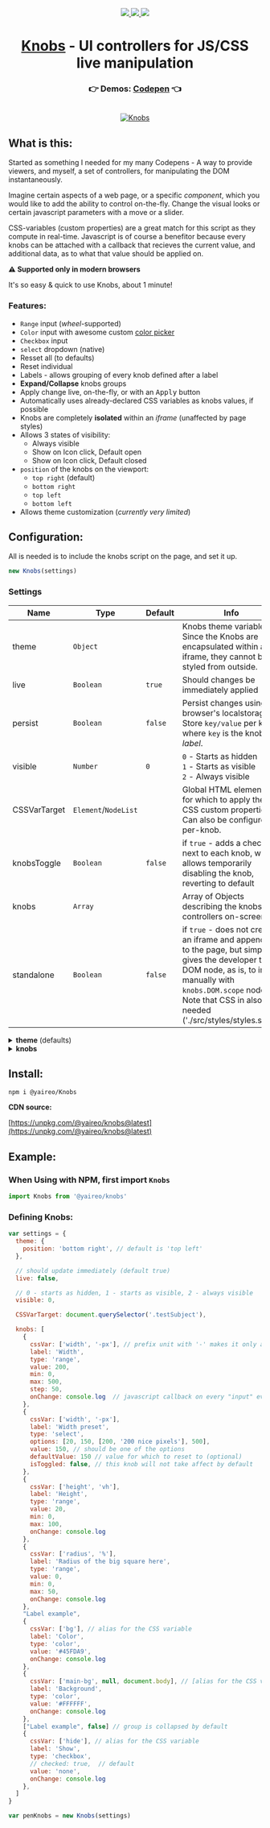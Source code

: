 <p align="center">
  <a href='https://www.npmjs.com/package/@yaireo/knobs'>
      <img src="https://img.shields.io/npm/v/@yaireo/knobs.svg" />
  </a>
  <a href='https://simple.wikipedia.org/wiki/MIT_License'>
      <img src="https://img.shields.io/badge/license-MIT-lightgrey" />
  </a>
  <img src="https://img.shields.io/bundlephobia/minzip/@yaireo/knobs" />
</p>

<h1 align="center">
  <a href='https://codepen.io/vsync/pen/KKMwyRO'>Knobs</a> - UI controllers for JS/CSS live manipulation
</h1>

<h3 align="center">
  👉 Demos: <a href='https://codepen.io/vsync/pen/KKMwyRO' target='_blank'>Codepen</a> 👈
</h3>

<p align="center">
<br>
  <a href='https://codepen.io/vsync/pen/KKMwyRO'>
      <img src="./demo1.apng?sanitize=true" alt="Knobs"/>
  </a>
<br>
<p>

## What is this:

Started as something I needed for my many Codepens - A way to provide viewers, and myself, a set
of controllers, for manipulating the DOM instantaneously.

Imagine certain aspects of a web page, or a specific *component*, which you would like to add the ability
to control on-the-fly. Change the visual looks or certain javascript parameters with a move or a slider.

CSS-variables (custom properties) are a great match for this script as they compute in real-time. Javascript is of course a benefitor because every knobs can be attached with a callback that recieves the current value, and additional data, as to what that value should be applied on.

**⚠️ Supported only in modern browsers**

It's so easy & quick to use Knobs, about 1 minute!

### Features:

* `Range` input (*wheel*-supported)
* `Color` input with awesome custom [color picker](https://github.com/yairEO/color-picker)
* `Checkbox` input
* `select` dropdown (native)
* Resset all (to defaults)
* Reset individual
* Labels - allows grouping of every knob defined after a label
* **Expand/Collapse** knobs groups
* Apply change live, on-the-fly, or with an <kbd>Apply</kbd> button
* Automatically uses already-declared CSS variables as knobs values, if possible
* Knobs are completely **isolated** within an *iframe* (unaffected by page styles)
* Allows 3 states of visibility:
  * Always visible
  * Show on Icon click, Default open
  * Show on Icon click, Default closed
* `position` of the knobs on the viewport:
  * `top right` (default)
  * `bottom right`
  * `top left`
  * `bottom left`
* Allows theme customization (*currently very limited*)

## Configuration:

All is needed is to include the knobs script on the page, and set it up.

```js
new Knobs(settings)
```


### Settings

| Name         | Type                  | Default                                                                                                                                                                                                                                                                                       | Info                                                                                                               |
|--------------|-----------------------|---------|--------------------------------------------------------------------------------------------------------------------|
| theme        | `Object`              |         | Knobs theme variables.  Since the Knobs are encapsulated within an iframe,  they cannot be be styled from outside. |
| live         | `Boolean`             | `true`  | Should changes be immediately applied                                                                              |
| persist      | `Boolean`             | `false` | Persist changes using the browser's localstorage. Store `key/value` per knob, where `key` is the knob's *label*.   |
| visible      | `Number`              | `0`     | `0` - Starts as hidden<br> `1` - Starts as visible<br> `2` - Always visible                                        |
| CSSVarTarget | `Element`/`NodeList ` |         | Global HTML element(s) for which to apply the CSS custom properties.<br> Can also be configured per-knob.          |
| knobsToggle  | `Boolean`             | `false` | if `true` - adds a checkbox next to each knob, which allows temporarily disabling the knob, reverting to default   |
| knobs        | `Array`               |         | Array of Objects describing the knobs controllers on-screen                                                        |
| standalone   | `Boolean`             | `false` | if `true` - does not create an iframe and appends it to the page, but simply gives the developer the DOM node, as is, to inject manually with `knobs.DOM.scope` node. Note that CSS in also needed ('./src/styles/styles.scss`)
<details>
  <summary><strong>theme</strong> (defaults)</summary>

```js
{
  styles      : ``,                // optioanlly add any CSS and it will be injected into the iframe
  flow        : 'horizontal',      // use 'compact' to keep things tight
  position    : 'top right',
  primaryColor: '#0366D6',         // mainly for links / range sliders
  backgroud   : "rgba(0,0,0,1)",
  textColor   : "#CCC",
  border      : 'none'
}
```
</details>

<details>
  <summary><strong>knobs</strong></summary>

An array of Objects, where the properties describe a *knob*.

It is ***possible*** to define/change the `knobs` Array **after** instance initialization, like so:

```js
var myKnobs = new Knobs({ CSSVarTarget:document.body }) // only if working with CSS variables

myKnobs.knobs = [{...}, ...] // see example further down
myKnobs.render()
```

All defined *knob* properties, beside a special few, are attributes that
are applied on the HTML *input* element that controls the knob, so it is up
to the developer who set up the knobs to use the appropriate attributes, for
each type of of the supported knobs (`range`, `color`, `checkbox`).

The special other properties are:

**`onChange`**

Callback which fires on every `input` event

**`cssVar`**

Optional. An array of 3 items:
1. (`String`) - CSS variable name
2. (`String`) - Units (*optional* - Ex. `%` or `px`)
3. (`HTML NODE`) - Reference to an HTML node to apply the knob's CSS variable on (*optional*)

Sometimes it is wanted for variables to be defined unitless, for calculation-purposes, like so:

```css
div{
  --size: 10;
  /* limits with width to a minimum of 10px by using unitless variable for the "max" function */
  width: calc(Max(50, var(--size)) * 1px);
}
```

So, when a unitless-variable is desired, but ultimatly it will have a unit, then `units` (*2nd* item in the array)
should be written with a dash prefix, Ex.: `-px`, and it will be displayed in the label correctly but ignored when
applying the variable.

**`label`**

A text which is displayed alongside the knob

**`value`**

Acts as the initial value of the *knob*, except for `checkbox` *knobs*, in which case,
if the knob also has `cssVar` property set, then the checkbox is *checked*, that CSS variable
`value` will be the `value` property of the knob, Ex.

```js
{
  cssVar: ['hide'], // CSS variable name "--hide"
  label: 'Show',
  type: 'checkbox',
  // checked: true,  // not checked by default
  value: 'none', // if checked: --hide: none;
}
```

Then in your CSS you can write the below, so when `--hide` is not defined,
`block` is used as the `display` property value.

```css
display: var(--hide, block);
```

It is possible to use an *already-declared* CSS-varaible (on the target element) by emmiting the `value`
prop from the *knob* decleration. The program will try to get the value using `getComputedStyle` and `getPropertyValue`.

Variables which has `calc` or any other computations might result in `NaN`. In which case, a `console.warn` will be presented
and a manually typed `value` property for the *knob* would be advised.

**`isToggled`**
If this property is set to `false`, the knob will be toggled *off* by default.

Will only take affect if `knobsToggle` setting is set to `true`

**`options`**
Used for knobs of type `select`. An Array of options to render.

    [20, 150, [200, '200 nice pixels'], 500]

An option can be split to the actual value it represents and its textual value, as the above example shows.

**`knobClass`**
Add your own *class* to the knob (row) element itself (for styling purposes)

**`render`**
Allows to render anything you want in the knob area.
Should return a *string* of HTML, for example:

```js
{
  render: `
    <button onclick='alert(1)'>1</button>
    <button onclick='alert(2)'>2</button>
  `,
  knobClass: 'custom-actions'
}
```
</details>


## Install:

```
npm i @yaireo/Knobs
```

**CDN source:**

[https://unpkg.com/@yaireo/knobs@latest](https://unpkg.com/@yaireo/knobs@latest)


## Example:

### When Using with NPM, first import `Knobs`
```js
import Knobs from '@yaireo/knobs'
```

### Defining Knobs:

```js
var settings = {
  theme: {
    position: 'bottom right', // default is 'top left'
  },

  // should update immediately (default true)
  live: false,

  // 0 - starts as hidden, 1 - starts as visible, 2 - always visible
  visible: 0,

  CSSVarTarget: document.querySelector('.testSubject'),

  knobs: [
    {
      cssVar: ['width', '-px'], // prefix unit with '-' makes it only a part of the title but not of the variable
      label: 'Width',
      type: 'range',
      value: 200,
      min: 0,
      max: 500,
      step: 50,
      onChange: console.log  // javascript callback on every "input" event
    },
    {
      cssVar: ['width', '-px'],
      label: 'Width preset',
      type: 'select',
      options: [20, 150, [200, '200 nice pixels'], 500],
      value: 150, // should be one of the options
      defaultValue: 150 // value for which to reset to (optional)
      isToggled: false, // this knob will not take affect by default
    },
    {
      cssVar: ['height', 'vh'],
      label: 'Height',
      type: 'range',
      value: 20,
      min: 0,
      max: 100,
      onChange: console.log
    },
    {
      cssVar: ['radius', '%'],
      label: 'Radius of the big square here',
      type: 'range',
      value: 0,
      min: 0,
      max: 50,
      onChange: console.log
    },
    "Label example",
    {
      cssVar: ['bg'], // alias for the CSS variable
      label: 'Color',
      type: 'color',
      value: '#45FDA9',
      onChange: console.log
    },
    {
      cssVar: ['main-bg', null, document.body], // [alias for the CSS variable, units, applies on element]
      label: 'Background',
      type: 'color',
      value: '#FFFFFF',
      onChange: console.log
    },
    ["Label example", false] // group is collapsed by default
    {
      cssVar: ['hide'], // alias for the CSS variable
      label: 'Show',
      type: 'checkbox',
      // checked: true,  // default
      value: 'none',
      onChange: console.log
    },
  ]
}

var penKnobs = new Knobs(settings)
```
